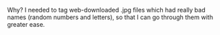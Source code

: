 Why?
I needed to tag web-downloaded .jpg files which had really bad names (random numbers and letters), so that I can go through them with greater ease.

